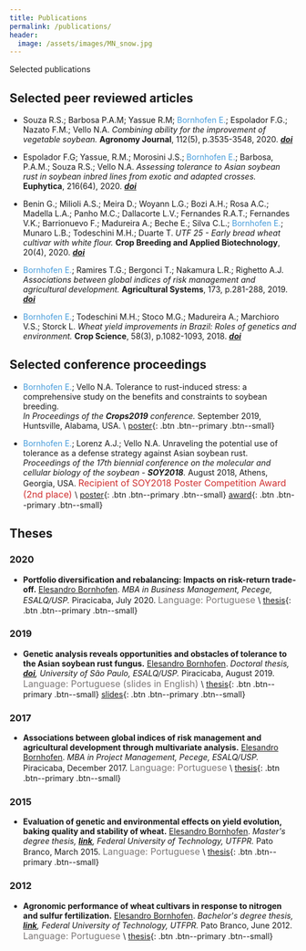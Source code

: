 ```yaml
---
title: Publications
permalink: /publications/
header:
  image: /assets/images/MN_snow.jpg
---
```

Selected publications



## Selected peer reviewed articles

* Souza R.S.; Barbosa P.A.M; Yassue R.M; <span style="color: #449bdb">Bornhofen E.</span>; Espolador F.G.; Nazato F.M.; Vello N.A.
 _Combining ability for the improvement of vegetable soybean._
 **Agronomy Journal**, 112(5), p.3535-3548, 2020. _[**doi**](https://doi.org/10.1002/agj2.20322)_

* Espolador F.G; Yassue, R.M.; Morosini J.S.; <span style="color: #449bdb">Bornhofen E.</span>; Barbosa, P.A.M.; Souza R.S.; Vello N.A.
 _Assessing tolerance to Asian soybean rust in soybean inbred lines from exotic and adapted crosses._
 **Euphytica**, 216(64), 2020.  _[**doi**](https://doi.org/10.1007/s10681-020-02597-8)_  

* Benin G.; Milioli A.S.; Meira D.; Woyann L.G.; Bozi A.H.; Rosa A.C.; Madella L.A.; Panho M.C.; Dallacorte L.V.; Fernandes R.A.T.; Fernandes  V.K.; Barrionuevo F.; Madureira A.; Beche E.; Silva C.L.; <span style="color: #449bdb">Bornhofen E.</span>; Munaro L.B.; Todeschini M.H.;  Duarte T.
_UTF 25 - Early bread wheat cultivar with white flour._
 **Crop Breeding and Applied Biotechnology**, 20(4), 2020. _[**doi**](https://doi.org/10.1590/1984-70332020v20n4c67)_

* <span style="color: #449bdb">Bornhofen E.</span>; Ramires T.G.; Bergonci T.; Nakamura L.R.; Righetto A.J.
 _Associations between global indices of risk management and agricultural development._
 **Agricultural Systems**, 173, p.281-288, 2019. _[**doi**](https://doi.org/10.1016/j.agsy.2019.03.006)_

* <span style="color: #449bdb">Bornhofen E.</span>; Todeschini M.H.; Stoco M.G.; Madureira A.; Marchioro V.S.; Storck L.
 _Wheat yield improvements in Brazil: Roles of genetics and environment._
 **Crop Science**, 58(3), p.1082-1093, 2018. _[**doi**](http://dx.doi.org/10.2135/cropsci2017.06.0358)_



## Selected conference proceedings

* <span style="color: #449bdb">Bornhofen E.</span>; Vello N.A.
  Tolerance to rust-induced stress: a comprehensive study on the benefits and constraints to soybean breeding.  
  _In Proceedings of the **Crops2019** conference._
  September 2019, Huntsville, Alabama, USA. \\
  [poster](/assets/posters/CROPS2019_poster_bornhofen.pdf){: .btn .btn--primary .btn--small}

* <span style="color: #449bdb">Bornhofen E.</span>; Lorenz A.J.; Vello N.A.
  Unraveling the potential use of tolerance as a defense strategy against Asian soybean rust.
  _Proceedings of the 17th biennial conference on the molecular and cellular biology of the soybean - **SOY2018**._
  August 2018, Athens, Georgia, USA. <font size="3"> <span style="color: #d03030">Recipient of SOY2018 Poster Competition Award (2nd place)</span> </font> \\
  [poster](/assets/posters/SOY2018_poster_bornhofen.pdf){: .btn .btn--primary .btn--small}
  [award](/assets/posters/SOY2018_award.jpg){: .btn .btn--primary .btn--small}

## Theses

### 2020

* **Portfolio diversification and rebalancing: Impacts on risk-return trade-off.**
  [Elesandro Bornhofen](https://scholar.google.com.br/citations?hl=pt-BR&user=41DCnKQAAAAJ&view_op=list_works&sortby=pubdate).
  _MBA in Business Management, Pecege, ESALQ/USP._
  Piracicaba, July 2020. <font size="3"> <span style="color: #7d7878">Language: Portuguese</span> </font> \\
  [thesis](/assets/thesis/mba_business_management_elesandro_bornhofen.pdf){: .btn .btn--primary .btn--small}

### 2019

* **Genetic analysis reveals opportunities and obstacles of tolerance to the Asian soybean rust fungus.**
  [Elesandro Bornhofen](https://scholar.google.com.br/citations?hl=pt-BR&user=41DCnKQAAAAJ&view_op=list_works&sortby=pubdate).
  _Doctoral thesis, [**doi**](https://doi.org/10.11606/T.11.2019.tde-17102019-164015), University of São Paulo, ESALQ/USP._
  Piracicaba, August 2019. <font size="3"> <span style="color: #7d7878">Language: Portuguese (slides in English)</span> </font> \\
  [thesis](/assets/thesis/phd_elesandro_bornhofen.pdf){: .btn .btn--primary .btn--small}
  [slides](/assets/thesis/phd_elesandro_bornhofen_slides.pdf){: .btn .btn--primary .btn--small}

### 2017

* **Associations between global indices of risk management and agricultural development through multivariate analysis.**
  [Elesandro Bornhofen](https://scholar.google.com.br/citations?hl=pt-BR&user=41DCnKQAAAAJ&view_op=list_works&sortby=pubdate).
  _MBA in Project Management, Pecege, ESALQ/USP._
  Piracicaba, December 2017. <font size="3"> <span style="color: #7d7878">Language: Portuguese</span> </font> \\
  [thesis](/assets/thesis/mba_project_management_elesandro_bornhofen.pdf){: .btn .btn--primary .btn--small}

### 2015

* **Evaluation of genetic and environmental effects on yield evolution, baking quality and stability of wheat.**
  [Elesandro Bornhofen](https://scholar.google.com.br/citations?hl=pt-BR&user=41DCnKQAAAAJ&view_op=list_works&sortby=pubdate).
  _Master's degree thesis, [**link**](http://repositorio.utfpr.edu.br/jspui/handle/1/1221), Federal University of Technology, UTFPR._
  Pato Branco, March 2015. <font size="3"> <span style="color: #7d7878">Language: Portuguese</span> </font> \\
  [thesis](/assets/thesis/msc_elesandro_bornhofen.pdf){: .btn .btn--primary .btn--small}

### 2012

* **Agronomic performance of wheat cultivars in response to nitrogen and sulfur fertilization.**
  [Elesandro Bornhofen](https://scholar.google.com.br/citations?hl=pt-BR&user=41DCnKQAAAAJ&view_op=list_works&sortby=pubdate).
  _Bachelor's degree thesis, [**link**](http://repositorio.utfpr.edu.br/jspui/handle/1/1221), Federal University of Technology, UTFPR._
  Pato Branco, June 2012. <font size="3"> <span style="color: #7d7878">Language: Portuguese</span> </font> \\
  [thesis](/assets/thesis/bsc_elesandro_bornhofen.pdf){: .btn .btn--primary .btn--small}
